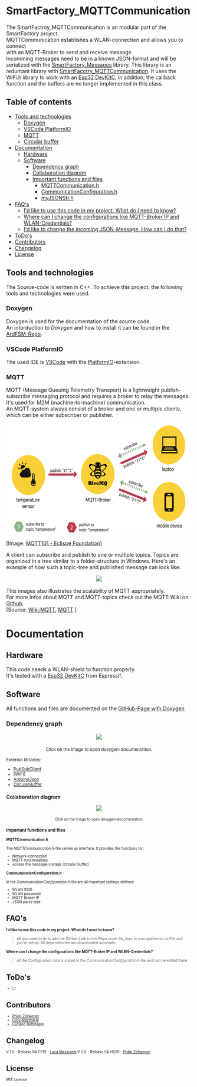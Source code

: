 # SmartFactory_MQTTCommunication

The SmartFactroy_MQTTCommunication is an modular part of the SmartFactory project.  
MQTTCommunication establishes a WLAN-connection and allows you to connect  
with an MQTT-Broker to send and receive message.  
Incomming messages need to be in a known JSON-format and will be serialized with the [SmartFactory_Messages](https://github.com/philipzellweger/SmartFactory_Messages) library.
This library is an reduntant library with [SmartFacotry_MQTTCommunication](https://github.com/LMazzole/SmartFactory_MQTTCommunication). It uses the WiFi.h library to work with an [Esp32 DevKitC](https://www.espressif.com/en/products/hardware/esp32-devkitc/overview), in addition, the callback function and the buffers are no longer implemented in this class.

<!-- add Pagebreak in Print: <div style="page-break-after: always;"></div> -->

## Table of contents
<!-- TOC Generated with https://magnetikonline.github.io/markdown-toc-generate/ -->

- [Tools and technologies](#tools-and-technologies)
	- [Doxygen](#doxygen)
	- [VSCode PlatformIO](#vscode-platformio)
	- [MQTT](#mqtt)
	- [Circular buffer](#circular-buffer)
- [Documentation](#documentation)
	- [Hardware](#hardware)
	- [Software](#software)
		- [Dependency graph](#dependency-graph)
		- [Collaboration diagram](#collaboration-diagram)
		- [Important functions and files](#important-functions-and-files)
			- [MQTTCommunication.h](#mqttcommunicationh)
			- [CommunicationConfiguration.h](#communicationconfigurationh)
			- [myJSONStr.h](#myjsonstrh)
- [FAQ's](#faqs)
	- [I'd like to use this code in my project. What do I need to know?](#id-like-to-use-this-code-in-my-project-what-do-i-need-to-know)
	- [Where can I change the configurations like MQTT-Broker IP and WLAN-Credentials?](#where-can-i-change-the-configurations-like-mqtt-broker-ip-and-wlan-credentials)
	- [I'd like to change the incoming JSON-Message. How can I do that?](#id-like-to-change-the-incoming-json-message-how-can-i-do-that)
- [ToDo's](#todos)
- [Contributors](#contributors)
- [Changelog](#changelog)
- [License](#license)


<div style="page-break-after: always;"></div>


## Tools and technologies

The Source-code is written in C++.
To achieve this project, the following tools and technologies were used.

### Doxygen
Doxygen is used for the documentation of the source code.  
An intorduction to *Doxygen* and how to install it can be found in the [ArdFSM-Repo](https://github.com/LMazzole/ArdFSM#documentation-with-doxygen).  

### VSCode PlatformIO
The used IDE is [VSCode](https://code.visualstudio.com/) with the [PlatformIO](https://platformio.org/platformio-ide)-extension.

### MQTT
MQTT (Message Queuing Telemetry Transport) is a lightweight publish-subscribe messaging protocol and requires a broker to relay the messages. It's used for M2M (machine-to-machine) communication.  
An MQTT-system always consist of a broker and one or multiple clients, which can be either subscriber or publisher. 

<p align="center"><img src="./docs/images/MQTTPublishSubscribe.png" height="300"/></p> 

[Image: [MQTT101 - Eclispe Foundation](<https://www.eclipse.org/community/eclipse_newsletter/2014/october/article2.php>)]

A client can subscribe and publish to one or multiple topics. Topics are organized in a tree similar to a folder-structure in Windows. Here's an example of how such a topic-tree and published message can look like:

<p align="center"><img src="./docs/images/MQTTTopics.png" height="600"/></p>

This images also illustrates the scalability of MQTT appropriately.  
For more Infos about MQTT and MQTT-topics check out the MQTT-Wiki on [Github](https://github.com/mqtt/mqtt.github.io/wiki).   
[Source: [Wiki:MQTT](https://en.wikipedia.org/wiki/MQTT), [MQTT](https://mqtt.org/) ]  

<div style="page-break-after: always;"></div>

# Documentation
## Hardware
This code needs a WLAN-shield to function properly.  
It's tested with a [Esp32 DevKitC](https://www.espressif.com/en/products/hardware/esp32-devkitc/overview) from Espressif.

## Software
All functions and files are documented on the [GitHub-Page with Doxygen](https://lmazzole.github.io/SmartFactory_MQTTCommunication/)

### Dependency graph

<p align="center">
    <a href=https://lmazzole.github.io/SmartFactory_MQTTCommunication/_m_q_t_t_communication_8h.html>
        <img src="./docs/_m_q_t_t_communication_8h__incl.png" height="200" style="border:none;"/>
    </a>
    <p align="center"><small>Click on the image to open doxygen-documentation.</p>
</p>

External libraries:  
* [PubSubClient](https://pubsubclient.knolleary.net/)
* [WiFi]
* [ArduinoJson](https://arduinojson.org/)
* [CircularBuffer](https://github.com/rlogiacco/CircularBuffer)

### Collaboration diagram

<p align="center">
    <a href=https://lmazzole.github.io/SmartFactory_MQTTCommunication/class_communication.html>
        <img src="./docs/class_communication__coll__graph.png" height="150" style="border:none;"/>
    </a>
    <p align="center"><small>Click on the image to open doxygen-documentation.</p>
</p>

<div style="page-break-after: always;"></div>

### Important functions and files

#### MQTTCommunication.h  
The *MQTTCommunication.h*-file serves as interface.
It provides the functions for:
* Network-connection
* MQTT-functionalities
* access the message-storage (circular buffer)

#### CommunicationConfiguration.h
In the *CommunicationConfiguration.h*-file are all important settings defined:
* WLAN SSID
* WLAN password
* MQTT Broker IP
* JSON parse size


<div style="page-break-after: always;"></div>

# FAQ's
#### I'd like to use this code in my project. What do I need to know?  
> All you need to do is add the GitHub-Link to this Repo under *lib_deps* in your platformio.ini File and you're set up. All dependencies are downloaded automatic.

#### Where can I change the configurations like MQTT-Broker IP and WLAN-Credentials?  
> All the Configuration data is stored in the *CommunicationConfiguration.h* file and can be edited there.




# ToDo's

- [ ]

# Contributors
- [Philip Zellweger](https://github.com/philipzellweger)
- [Luca Mazzoleni](https://github.com/LMazzole)
- Luciano Bettinaglio

# Changelog
V 1.0	-	Release BA FS19	-	[Luca Mazzoleni](https://github.com/LMazzole)
V 2.0   -	Release SA HS20 -	[Philip Zellweger](https://github.com/philipzellweger)

# License

MIT License
